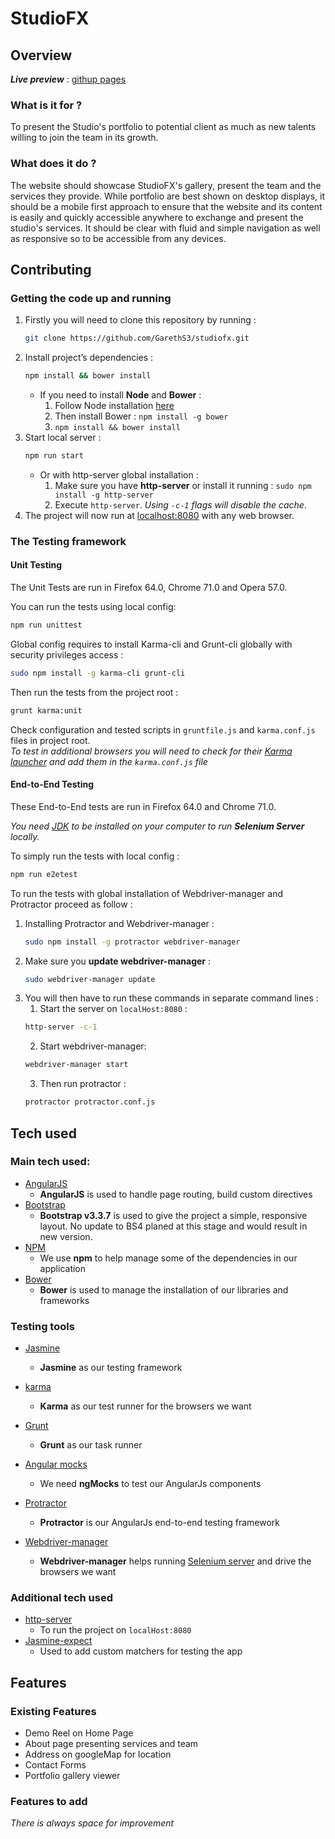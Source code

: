 # StudioFX

## Overview

**_Live preview_** :
[githup pages](https://gareths3.github.io/studiofx/)  

### What is it for ?

To present the Studio's portfolio to potential client as much as new talents willing to join the team in its growth.

### What does it do ?

The website should showcase StudioFX's gallery, present the team and the services they provide.
While portfolio are best shown on desktop displays, it should be a mobile first approach to ensure that the website and its content is easily and quickly accessible anywhere to exchange and present the studio's services.
It should be clear with fluid and simple navigation as well as responsive so to be accessible from any devices.

## Contributing

### Getting the code up and running

1. Firstly you will need to clone this repository by running :
   ```bash
   git clone https://github.com/GarethS3/studiofx.git
   ```
2. Install project’s dependencies :
   ```bash
   npm install && bower install
   ```
   - If you need to install **Node** and **Bower** :
      1. Follow Node installation [here](https://nodejs.org/en/)
      2. Then install Bower : `npm install -g bower`
      3. `npm install && bower install`
3. Start local server :
   ```bash
   npm run start
   ```
   -  Or with http-server global installation :
      1. Make sure you have **http-server** or install it running : `sudo npm install -g http-server`
      2. Execute `http-server`. _Using ` -c-1 ` flags will disable the cache_.
4. The project will now run at [localhost:8080](http://127.0.0.1:8080) with any web browser.

### The Testing framework

#### Unit Testing

The Unit Tests are run in Firefox 64.0, Chrome 71.0 and Opera 57.0.

You can run the tests using local config:
```bash
npm run unittest
```
Global config requires to install Karma-cli and Grunt-cli globally with security privileges access :
```bash
sudo npm install -g karma-cli grunt-cli
```
Then run the tests from the project root : 
```bash
grunt karma:unit
```

Check configuration and tested scripts in `gruntfile.js` and `karma.conf.js` files in project root.  
_To test in additional browsers you will need to check for their [Karma launcher](https://npmjs.org/browse/keyword/karma-launcher) and add them in the ` karma.conf.js ` file_


#### End-to-End Testing

These End-to-End tests are run in Firefox 64.0 and Chrome 71.0.

_You need [JDK](http://www.oracle.com/technetwork/java/javase/downloads/index.html) to be installed on your computer to run **Selenium Server** locally._

To simply run the tests with local config :
```bash
npm run e2etest
```
To run the tests with global installation of Webdriver-manager and Protractor proceed as follow :
1. Installing Protractor and Webdriver-manager :
   ```bash
   sudo npm install -g protractor webdriver-manager
   ```
2. Make sure you **update webdriver-manager** :
   ```bash
   sudo webdriver-manager update
   ```
3. You will then have to run these commands in separate command lines :
   1. Start the server on `localHost:8080` :
   ```bash
   http-server -c-1
   ```
   2. Start webdriver-manager:
   ```bash
   webdriver-manager start
   ```
   3. Then run protractor :
   ```bash
   protractor protractor.conf.js
   ```

## Tech used

### Main tech used:

- [AngularJS](https://angularjs.org/)
	- **AngularJS** is used to handle page routing, build custom directives
- [Bootstrap](http://getbootstrap.com/)
	- **Bootstrap v3.3.7** is used to give the project a simple, responsive layout. No update to BS4 planed at this stage and would result in new version.
- [NPM](https://www.npmjs.com/)
	- We use **npm** to help manage some of the dependencies in our application
- [Bower](https://bower.io/)
	- **Bower** is used to manage the installation of our libraries and frameworks
 
### Testing tools

- [Jasmine](https://jasmine.github.io/)
	- **Jasmine** as our testing framework
- [karma](https://karma-runner.github.io/2.0/index.html)
	- **Karma** as our test runner for the browsers we want
- [Grunt](https://gruntjs.com/)
	- **Grunt** as our task runner
- [Angular mocks](https://docs.angularjs.org/api/ngMock)
	- We need **ngMocks** to test our AngularJs components

- [Protractor](https://www.protractortest.org/#/)
	- **Protractor** is our AngularJs end-to-end testing framework
- [Webdriver-manager](https://www.protractortest.org/#/server-setup)
	- **Webdriver-manager** helps running [Selenium server](https://www.seleniumhq.org/) and drive the browsers we want

### Additional tech used

- [http-server](https://www.npmjs.com/package/http-server)
  - To run the project on ` localHost:8080 `
- [Jasmine-expect](https://www.npmjs.com/package/jasmine-expect)
  - Used to add custom matchers for testing the app


## Features

### Existing Features

- Demo Reel on Home Page
- About page presenting services and team
- Address on googleMap for location
- Contact Forms
- Portfolio gallery viewer

### Features to add

_There is always space for improvement_
